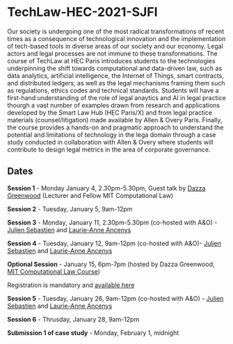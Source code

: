 # TechLaw-HEC-2021-SJFI

Our society is undergoing one of the most radical transformations of recent times as a consequence of technological innovation and the implementation of tech-based tools in diverse areas of our society and our economy. Legal actors and legal processes are not immune to these transformations. The course of TechLaw at HEC Paris introduces students to the technologies underpinning the shift towards computational and data-driven law, such as data analytics, artificial intelligence, the Internet of Things, smart contracts, and distributed ledgers, as well as the legal mechanisms framing them such as regulations, ethics codes and technical standards. Students will have a first-hand understanding of the role of legal anaytics and AI in legal practice thourgh a vast number of examples drawn from research and applications developed by the Smart Law Hub (HEC Paris/X) and from legal practice materials (counsel/litigation) made available by Allen & Overy Paris. Finally, the course provides a hands-on and pragmatic approach to understand the potential and limitations of technology in the lega domain through a case study conducted in collaboration with Allen & Overy where students will contribute to design legal metrics in the area of corporate governance.

## Dates  

**Session 1** - Monday January 4, 2.30pm-5.30pm, Guest talk by [Dazza Greenwood](https://web.media.mit.edu/~dang/) (Lecturer and Fellow MIT Computational Law)

**Session 2** - Tuesday, January 5, 9am-12pm

**Session 3** - Monday, January 11, 2.30pm-5.30pm (co-hosted with A&O) - [Julien Sebastien](https://www.allenovery.com/en-gb/global/people/Julien_Sebastien) and [Laurie-Anne Ancenys](https://www.allenovery.com/en-gb/global/people/Laurie-Anne_Ancenys)

**Session 4** - Tuesday, January 12, 9am-12pm (co-hosted with A&O)- [Julien Sebastien](https://www.allenovery.com/en-gb/global/people/Julien_Sebastien) and [Laurie-Anne Ancenys](https://www.allenovery.com/en-gb/global/people/Laurie-Anne_Ancenys)

**Optional Session** - January 15, 6pm-7pm (hosted by Dazza Greenwood, [MIT Computational Law Course](https://github.com/mitmedialab/2021-MIT-IAP-Computational-Law-Course)) 

Registration is mandatory and [available here](https://docs.google.com/forms/d/e/1FAIpQLSeHXAp9vCb0uzvYFpJolI2LlkKJtdCReLI4F1TVJGgicqBxpA/viewform)

**Session 5** - Tuesday, January 26, 9am-12pm (co-hosted with A&O) - [Julien Sebastien](https://www.allenovery.com/en-gb/global/people/Julien_Sebastien) and [Laurie-Anne Ancenys](https://www.allenovery.com/en-gb/global/people/Laurie-Anne_Ancenys)

**Session 6** - Thrusday, January 28, 9am-12pm

**Submission 1 of case study** - Monday, February 1, midnight
